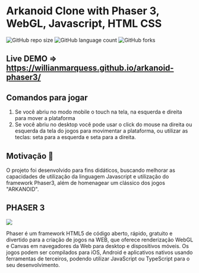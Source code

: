 # Arkanoid Clone with Phaser 3, WebGL, Javascript, HTML CSS

![GitHub repo size](https://img.shields.io/github/repo-size/willianmarquess/arkanoid-phaser3?style=for-the-badge)
![GitHub language count](https://img.shields.io/github/languages/count/willianmarquess/arkanoid-phaser3?style=for-the-badge)
![GitHub forks](https://img.shields.io/github/forks/willianmarquess/arkanoid-phaser3?style=for-the-badge)

## Live DEMO => https://willianmarquess.github.io/arkanoid-phaser3/

## Comandos para jogar

1. Se você abriu no modo mobile o touch na tela, na esquerda e direita para mover a plataforma
2. Se você abriu no desktop você pode usar o click do mouse na direita ou esquerda da tela do jogos para movimentar a plataforma, ou utilizar as teclas: seta para a esquerda e seta para a direita.

## Motivação 	:thought_balloon:

O projeto foi desenvolvido para fins didáticos, buscando melhorar as capacidades de utilização da linguagem Javascript e utilização do framework Phaser3, além de homenagear um clássico dos jogos "ARKANOID".

## PHASER 3

<img src="https://camo.githubusercontent.com/17fcbeec762bd9d68f404dd9f012015fcad0cd6b2363487faf46fc03d924208e/68747470733a2f2f7068617365722e696f2f696d616765732f6769746875622f3330302f7068617365722d6865616465722e706e67">

Phaser é um framework HTML5 de código aberto, rápido, gratuito e divertido para a criação de jogos na WEB, que oferece renderização WebGL e Canvas em navegadores da Web para desktop e dispositivos móveis. Os jogos podem ser compilados para iOS, Android e aplicativos nativos usando ferramentas de terceiros, podendo utilizar JavaScript ou TypeScript para o seu desenvolvimento.
